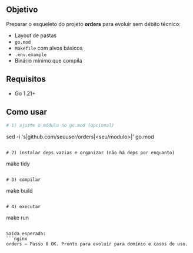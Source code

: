 ## Objetivo
Preparar o esqueleto do projeto **orders** para evoluir sem débito técnico:
- Layout de pastas
- `go.mod`
- `Makefile` com alvos básicos
- `.env.example`
- Binário mínimo que compila

## Requisitos
- Go 1.21+

## Como usar

```bash
# 1) ajuste o módulo no go.mod (opcional)
```
sed -i 's|github.com/seuuser/orders|<seu/modulo>|' go.mod
```

# 2) instalar deps vazias e organizar (não há deps por enquanto)
```
make tidy
```

# 3) compilar
```
make build
```

# 4) executar
```
make run
```

Saída esperada:
```nginx
orders — Passo 0 OK. Pronto para evoluir para domínio e casos de uso.
```